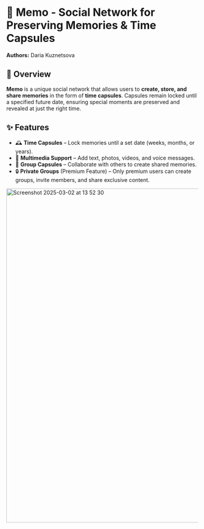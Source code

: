 # 📌 Memo - Social Network for Preserving Memories & Time Capsules

**Authors:** Daria Kuznetsova 

## 🌟 Overview
**Memo** is a unique social network that allows users to **create, store, and share memories** in the form of **time capsules**. Capsules remain locked until a specified future date, ensuring special moments are preserved and revealed at just the right time.

## ✨ Features
- 🕰 **Time Capsules** – Lock memories until a set date (weeks, months, or years).  
- 📸 **Multimedia Support** – Add text, photos, videos, and voice messages.  
- 👥 **Group Capsules** – Collaborate with others to create shared memories.  
- 🔒 **Private Groups** (Premium Feature) – Only premium users can create groups, invite members, and share exclusive content.


<img width="878" alt="Screenshot 2025-03-02 at 13 52 30" src="https://github.com/user-attachments/assets/fb5cd9b0-a8f8-413c-949e-77974b8bf632" />
